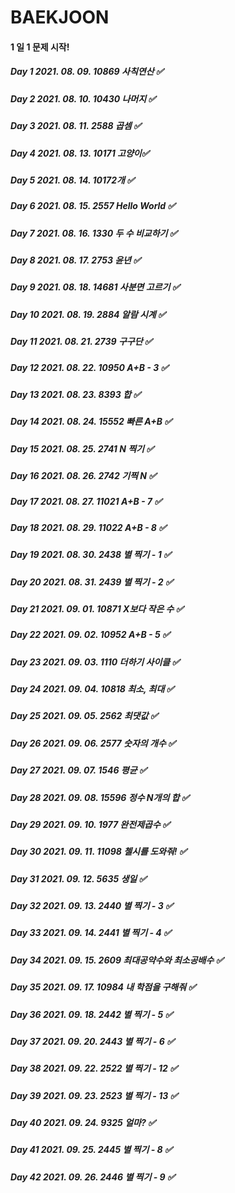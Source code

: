 # BAEKJOON

#### 1 일 1 문제 시작! 

##### Day  1 2021. 08. 09. 10869 사칙연산 ✅
##### Day  2 2021. 08. 10. 10430 나머지 ✅
##### Day  3 2021. 08. 11. 2588	곱셈 ✅
##### Day  4 2021. 08. 13. 10171 고양이✅
##### Day  5 2021. 08. 14. 10172개 ✅
##### Day  6 2021. 08. 15. 2557	Hello World ✅
##### Day  7 2021. 08. 16. 1330	두 수 비교하기 ✅
##### Day  8 2021. 08. 17. 2753	윤년 ✅
##### Day  9 2021. 08. 18. 14681 사분면 고르기 ✅
##### Day 10 2021. 08. 19. 2884	알람 시계 ✅
##### Day 11 2021. 08. 21. 2739	구구단 ✅
##### Day 12 2021. 08. 22. 10950 A+B - 3 ✅
##### Day 13 2021. 08. 23. 8393	합 ✅
##### Day 14 2021. 08. 24. 15552 빠른 A+B ✅
##### Day 15 2021. 08. 25. 2741	N 찍기 ✅
##### Day 16 2021. 08. 26. 2742	기찍 N ✅
##### Day 17 2021. 08. 27. 11021 A+B - 7 ✅
##### Day 18 2021. 08. 29. 11022 A+B - 8 ✅
##### Day 19 2021. 08. 30. 2438	별 찍기 - 1 ✅
##### Day 20 2021. 08. 31. 2439	별 찍기 - 2 ✅
##### Day 21 2021. 09. 01. 10871 X보다 작은 수 ✅
##### Day 22 2021. 09. 02. 10952 A+B - 5 ✅
##### Day 23 2021. 09. 03. 1110 더하기 사이클 ✅
##### Day 24 2021. 09. 04. 10818 최소, 최대 ✅
##### Day 25 2021. 09. 05. 2562	최댓값 ✅
##### Day 26 2021. 09. 06. 2577	숫자의 개수 ✅
##### Day 27 2021. 09. 07. 1546	평균 ✅
##### Day 28 2021. 09. 08. 15596 정수 N개의 합 ✅
##### Day 29 2021. 09. 10. 1977 완전제곱수 ✅
##### Day 30 2021. 09. 11. 11098 첼시를 도와줘! ✅
##### Day 31 2021. 09. 12. 5635	생일 ✅
##### Day 32 2021. 09. 13. 2440	별 찍기 - 3 ✅
##### Day 33 2021. 09. 14. 2441	별 찍기 - 4 ✅
##### Day 34 2021. 09. 15. 2609 최대공약수와 최소공배수 ✅
##### Day 35 2021. 09. 17. 10984 내 학점을 구해줘 ✅
##### Day 36 2021. 09. 18. 2442	별 찍기 - 5 ✅
##### Day 37 2021. 09. 20. 2443	별 찍기 - 6 ✅
##### Day 38 2021. 09. 22. 2522	별 찍기 - 12 ✅
##### Day 39 2021. 09. 23. 2523	별 찍기 - 13 ✅
##### Day 40 2021. 09. 24. 9325	얼마? ✅
##### Day 41 2021. 09. 25. 2445	별 찍기 - 8 ✅
##### Day 42 2021. 09. 26. 2446	별 찍기 - 9 ✅
